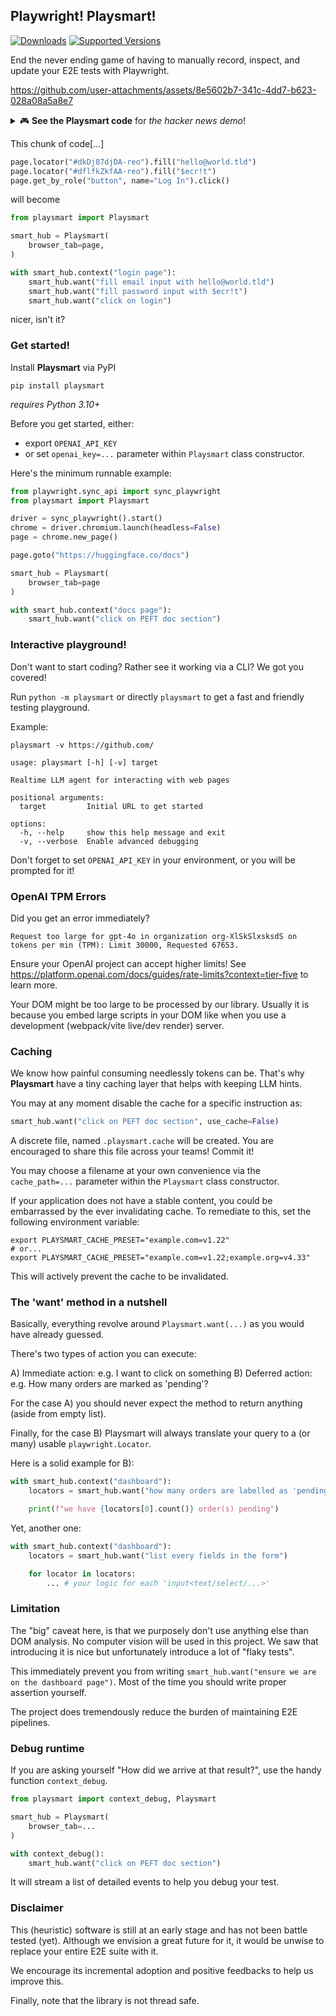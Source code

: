Playwright! Playsmart!
----------------------

[![Downloads](https://img.shields.io/pypi/dm/playsmart.svg)](https://pypistats.org/packages/playsmart)
[![Supported Versions](https://img.shields.io/pypi/pyversions/playsmart.svg)](https://pypi.org/project/playsmart)

End the never ending game of having to manually record, inspect, and update your E2E tests with Playwright.

https://github.com/user-attachments/assets/8e5602b7-341c-4dd7-b623-028a08a5a8e7

<details>
  <summary>🎮 <b>See the Playsmart code</b> for <i>the hacker news demo</i>!</summary>

```python
import time

from playwright.sync_api import sync_playwright
from playsmart import Playsmart


if __name__ == "__main__":
    driver = sync_playwright().start()
    chrome = driver.chromium.launch(headless=False)
    page = chrome.new_page()

    page.goto("https://news.ycombinator.com/")
    page.wait_for_load_state()

    smart_hub = Playsmart(
        browser_tab=page,
    )

    with smart_hub.context("home"):
        res = smart_hub.want("how many news in the page?")

        assert len(res)

        print(f"There is {res[0].count()} news in the page!")

        smart_hub.want("click on new")

        smart_hub.want("click on discuss on the third item")

    with smart_hub.context("news item"):
        smart_hub.want("fill the comment input with a fake criticism")

    time.sleep(5)

```
</details>


This chunk of code[...]

```python
page.locator("#dkDj87djDA-reo").fill("hello@world.tld")
page.locator("#dflfkZkfAA-reo").fill("$ecr!t")
page.get_by_role("button", name="Log In").click()
```

will become

```python
from playsmart import Playsmart

smart_hub = Playsmart(
    browser_tab=page,
)

with smart_hub.context("login page"):
    smart_hub.want("fill email input with hello@world.tld")
    smart_hub.want("fill password input with $ecr!t")
    smart_hub.want("click on login")
```

nicer, isn't it?

### Get started!

Install **Playsmart** via PyPI

```shell
pip install playsmart
```

_requires Python 3.10+_

Before you get started, either:

- export `OPENAI_API_KEY`
- or set `openai_key=...` parameter within `Playsmart` class constructor.

Here's the minimum runnable example:

```python
from playwright.sync_api import sync_playwright
from playsmart import Playsmart

driver = sync_playwright().start()
chrome = driver.chromium.launch(headless=False)
page = chrome.new_page()

page.goto("https://huggingface.co/docs")

smart_hub = Playsmart(
    browser_tab=page
)

with smart_hub.context("docs page"):
    smart_hub.want("click on PEFT doc section")
```

### Interactive playground!

Don't want to start coding? Rather see it working via a CLI? We got you covered!

Run `python -m playsmart` or directly `playsmart` to get a fast and friendly testing playground.

Example:

```shell
playsmart -v https://github.com/
```

```
usage: playsmart [-h] [-v] target

Realtime LLM agent for interacting with web pages

positional arguments:
  target         Initial URL to get started

options:
  -h, --help     show this help message and exit
  -v, --verbose  Enable advanced debugging
```

Don't forget to set `OPENAI_API_KEY` in your environment, or you will be prompted for it!

### OpenAI TPM Errors

Did you get an error immediately?

```
Request too large for gpt-4o in organization org-XlSkSlxsksdS on tokens per min (TPM): Limit 30000, Requested 67653.
```

Ensure your OpenAI project can accept higher limits! See https://platform.openai.com/docs/guides/rate-limits?context=tier-five to learn more.

Your DOM might be too large to be processed by our library. Usually it is because you embed large scripts in your DOM
like when you use a development (webpack/vite live/dev render) server.

### Caching

We know how painful consuming needlessly tokens can be. That's why **Playsmart** have a tiny
caching layer that helps with keeping LLM hints.

You may at any moment disable the cache for a specific instruction as:

```python
smart_hub.want("click on PEFT doc section", use_cache=False)
```

A discrete file, named `.playsmart.cache` will be created. You are encouraged to share this file
across your teams! Commit it!

You may choose a filename at your own convenience via the `cache_path=...` parameter within the `Playsmart` class constructor.

If your application does not have a stable content, you could be embarrassed by the ever invalidating cache.
To remediate to this, set the following environment variable:

```shell
export PLAYSMART_CACHE_PRESET="example.com=v1.22"
# or...
export PLAYSMART_CACHE_PRESET="example.com=v1.22;example.org=v4.33"
```

This will actively prevent the cache to be invalidated.

### The 'want' method in a nutshell

Basically, everything revolve around `Playsmart.want(...)` as you would have already guessed.

There's two types of action you can execute:

A) Immediate action: e.g. I want to click on something
B) Deferred action: e.g. How many orders are marked as 'pending'?

For the case A) you should never expect the method to return anything (aside from empty list).

Finally, for the case B) Playsmart will always translate your query to a (or many) usable `playwright.Locator`.

Here is a solid example for B):

```python
with smart_hub.context("dashboard"):
    locators = smart_hub.want("how many orders are labelled as 'pending'?")

    print(f"we have {locators[0].count()} order(s) pending")
```

Yet, another one:

```python
with smart_hub.context("dashboard"):
    locators = smart_hub.want("list every fields in the form")

    for locator in locators:
        ... # your logic for each 'input<text/select/...>'
```

### Limitation

The "big" caveat here, is that we purposely don't use anything else than DOM analysis.
No computer vision will be used in this project. We saw that introducing it is nice but unfortunately
introduce a lot of "flaky tests".

This immediately prevent you from writing `smart_hub.want("ensure we are on the dashboard page")`.
Most of the time you should write proper assertion yourself.

The project does tremendously reduce the burden of maintaining E2E pipelines.

### Debug runtime

If you are asking yourself "How did we arrive at that result?", use the handy function `context_debug`.

```python
from playsmart import context_debug, Playsmart

smart_hub = Playsmart(
    browser_tab=...
)

with context_debug():
    smart_hub.want("click on PEFT doc section")
```

It will stream a list of detailed events to help you debug your test.

### Disclaimer

This (heuristic) software is still at an early stage and has not been battle tested (yet).
Although we envision a great future for it, it would be unwise to replace your entire E2E suite
with it.

We encourage its incremental adoption and positive feedbacks to help us improve this.

Finally, note that the library is not thread safe.

